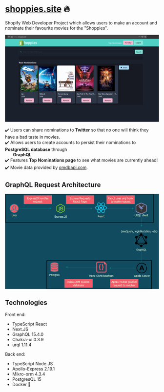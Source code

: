 # [shoppies.site](https://shoppies.site) :fire:
Shopify Web Developer Project which allows users to make an account and nominate their favourite movies for the "Shoppies".

![alt text](./home.png)

:heavy_check_mark: Users can share nominations to **Twitter** so that no one will think they have a bad taste in movies. \
:heavy_check_mark: Allows users to create accounts to persist their nominations to **PostgreSQL database** through  \
&emsp;&nbsp;&nbsp; **GraphQL**. \
:heavy_check_mark: Features **Top Nominations page** to see what movies are currently ahead! \
:heavy_check_mark: Movie data provided by [omdbapi.com](http://www.omdbapi.com/).

## GraphQL Request Architecture
![alt text](./login.png)
	
## Technologies
Front end:
* TypeScript React
* Next.JS
* GraphQL 15.4.0
* Chakra-ui 0.3.9
* urql 1.11.4

Back end:
* TypeScript Node.JS
* Apollo-Express 2.19.1
* Mikro-orm 4.3.4
* PostgresQL 15
* Docker :whale:
